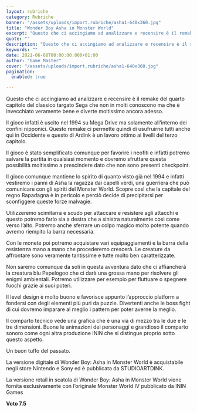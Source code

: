 ```yaml
---
layout: rubriche
category: Rubriche
banner: "/assets/uploads/import.rubriche/asha1-640x360.jpg"
title: "Wonder Boy Asha in Monster World"
excerpt: "Questo che ci accingiamo ad analizzare e recensire è il remake del quarto capitolo del classico targato Sega che non in molti conoscono ma che è invecchiato veramente bene e diverte moltissimo ancora adesso. Il gioco infatti è uscito nel 1994 su Mega Drive ma solamente all’interno dei confini nipponici. Questo remake ci permette quindi [&hellip"
quote: ""
description: "Questo che ci accingiamo ad analizzare e recensire è il remake del quarto capitolo del classico targato Sega che non in molti conoscono ma che è invecchiato veramente bene e diverte moltissimo ancora adesso. Il gioco infatti è uscito nel 1994 su Mega Drive ma solamente all’interno dei confini nipponici. Questo remake ci permette quindi [&hellip"
keywords: ""
date: 2021-06-08T00:00:00.000+01:00
author: "Game Master"
cover: "/assets/uploads/import.rubriche/asha1-640x360.jpg"
pagination:
  enabled: true

---
```


Questo che ci accingiamo ad analizzare e recensire è il remake del quarto capitolo del classico targato Sega che non in molti conoscono ma che è invecchiato veramente bene e diverte moltissimo ancora adesso.

Il gioco infatti è uscito nel 1994 su Mega Drive ma solamente all’interno dei confini nipponici. Questo remake ci permette quindi di usufruirne tutti anche qui in Occidente e questo di Ardink è un lavoro ottimo ai livelli del terzo capitolo.

Il gioco è stato semplificato comunque per favorire i neofiti e infatti potremo salvare la partita in qualsiasi momento e dovremo sfruttare questa possibilità moltissimo a prescindere dato che non sono presenti checkpoint.

Il gioco comunque mantiene lo spirito di quanto visto già nel 1994 e infatti vestiremo i panni di Asha la ragazza dai capelli verdi, una guerriera che può comunicare con gli spiriti del Monster World. Scopre così che la capitale del regno Rapadagna è in pericolo e perciò decide di precipitarsi per sconfiggere queste forze malvagie.

Utilizzeremo scimitarra e scudo per attaccare e resistere agli attacchi e questo potremo farlo sia a destra che a sinistra naturalmente così come verso l’alto. Potremo anche sferrare un colpo magico molto potente quando avremo riempito la barra necessaria.

Con le monete poi potremo acquistare vari equipaggiamenti e la barra della resistenza mano a mano che procederemo crescerà. Le creature da affrontare sono veramente tantissime e tutte molto ben caratterizzate.

Non saremo comunque da soli in questa avventura dato che ci affiancherà la creatura blu Pepelogoo che ci darà una grossa mano per risolvere gli enigmi ambientali. Potremo utilizzare per esempio per fluttuare o spegnere fuochi grazie ai suoi poteri.

Il level design è molto buono e favorisce appunto l’approccio platform a fondersi con degli elementi più puri da puzzle. Divertenti anche le boss fight di cui dovremo imparare al meglio i pattern per poter averne la meglio.

Il comparto tecnico vede una grafica che è una via di mezzo tra le due e le tre dimensioni. Buone le animazioni dei personaggi e grandioso il comparto sonoro come ogni altra produzione ININ che si distingue proprio sotto questo aspetto.

Un buon tuffo del passato.

La versione digitale di Wonder Boy: Asha in Monster World è acquistabile negli store Nintendo e Sony ed è pubblicata da STUDIOARTDINK.

La versione retail in scatola di Wonder Boy: Asha in Monster World viene fornita esclusivamente con l’originale Monster World IV pubblicato da ININ Games

**Voto 7.5**